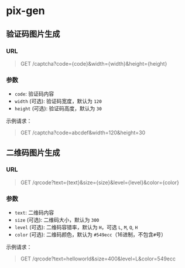 # pix-gen

## 验证码图片生成

### URL

> GET /captcha?code={code}&width={width}&height={height}

### 参数

- `code`: 验证码内容
- `width` (可选): 验证码宽度，默认为 `120`
- `height` (可选): 验证码高度，默认为 `30`

示例请求：

> GET /captcha?code=abcdef&width=120&height=30

## 二维码图片生成

### URL

> GET /qrcode?text={text}&size={size}&level={level}&color={color}

### 参数

- `text`: 二维码内容
- `size` (可选): 二维码大小，默认为 `300`
- `level` (可选): 二维码容错率，默认为 `H`，可选 `L`, `M`, `Q`, `H`
- `color` (可选): 二维码颜色，默认为 `#549ecc`（16进制，不包含`#`号）

示例请求：

> GET /qrcode?text=helloworld&size=400&level=L&color=549ecc
